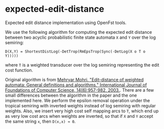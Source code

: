 # expected-edit-distance
Expected edit distance implementation using OpenFst tools.

We use the following algorithm for computing the expected edit distance between
two acyclic probabilistic finite state automata `X` and `Y` over the log
semiring:

    D(X,Y) = ShortestDistLog(-DetTrop(RmEpsTrop(Sync(-DetLog(X o T o Y)))))

where `T` is a weighted transducer over the log semiring representing the
edit cost function.

Original algorithm is from [Mehryar Mohri. "Edit-distance of weighted automata:
General definitions and algorithms." International Journal of Foundations of
Computer Science, 14(6):957-982, 2003.](www.cs.nyu.edu/~mohri/pub/edit.pdf).
There are a few small differences between the algorithm in the paper and the one
implemented here. We perform the epsilon removal operation under the tropical
semiring with inverted weights instead of log semiring with regular weights.
Also, we insert very high cost self mapping arcs to `T`, which end up as very
low cost arcs when weights are inverted, so that if `X` and `Y` accept the same
string `x`, then `D(x,x) ≈ 0`.

